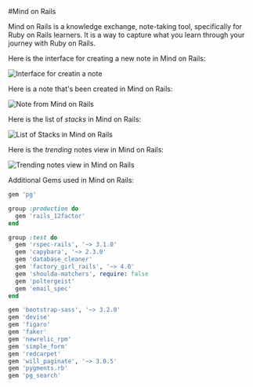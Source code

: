 #Mind on Rails

Mind on Rails is a knowledge exchange, note-taking tool, specifically for Ruby on Rails learners. It is a way to capture what you learn through your journey with Ruby on Rails.


Here is the interface for creating a new note in Mind on Rails:

![Interface for creatin a note](http://hpjaj.com/web-images/mind-on-rails/creating-a-note.jpg)


Here is a note that's been created in Mind on Rails:

![Note from Mind on Rails](http://hpjaj.com/web-images/mind-on-rails/mor-note-2.jpg)

Here is the list of *stacks* in Mind on Rails:

![List of Stacks in Mind on Rails](http://hpjaj.com/web-images/mind-on-rails/stacks-mor.jpg)

Here is the *trending* notes view in Mind on Rails:

![Trending notes view in Mind on Rails](http://hpjaj.com/web-images/mind-on-rails/trending-mor.jpg)

Additional Gems used in Mind on Rails:
```ruby
gem 'pg'

group :production do
  gem 'rails_12factor'
end

group :test do
  gem 'rspec-rails', '~> 3.1.0'
  gem 'capybara', '~> 2.3.0'
  gem 'database_cleaner'
  gem 'factory_girl_rails', '~> 4.0'
  gem 'shoulda-matchers', require: false
  gem 'poltergeist'
  gem 'email_spec'
end

gem 'bootstrap-sass', '~> 3.2.0'
gem 'devise'
gem 'figaro'
gem 'faker'
gem 'newrelic_rpm'
gem 'simple_form'
gem 'redcarpet'
gem 'will_paginate', '~> 3.0.5'
gem 'pygments.rb'
gem 'pg_search'
```


